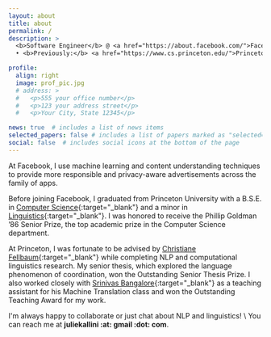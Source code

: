 ```yaml
---
layout: about
title: about
permalink: /
description: >
  <b>Software Engineer</b> @ <a href="https://about.facebook.com/">Facebook</a>
  • <b>Previously:</b> <a href="https://www.cs.princeton.edu/">Princeton CS</a>

profile:
  align: right
  image: prof_pic.jpg
  # address: >
  #   <p>555 your office number</p>
  #   <p>123 your address street</p>
  #   <p>Your City, State 12345</p>

news: true  # includes a list of news items
selected_papers: false # includes a list of papers marked as "selected={true}"
social: false  # includes social icons at the bottom of the page
---
```


At Facebook, I use machine learning and content understanding techniques
to provide more responsible and privacy-aware advertisements across the
family of apps.

Before joining Facebook, I graduated from Princeton University
with a B.S.E. in
[Computer Science](https://www.cs.princeton.edu/){:target="\_blank"} and
a minor in [Linguistics](https://linguistics.princeton.edu/){:target="\_blank"}.
I was honored to receive the Phillip Goldman ’86 Senior Prize, the top academic prize in
the Computer Science department.

At Princeton, I was fortunate to be advised by [Christiane Fellbaum](https://www.cs.princeton.edu/people/profile/fellbaum){:target="\_blank"}
while completing NLP and computational linguistics research. My senior thesis, which explored
the language phenomenon of coordination, won the Outstanding Senior Thesis Prize.
I also worked closely with [Srinivas Bangalore](https://sbangalore.com/){:target="\_blank"}
as a teaching assistant for his Machine Translation class and won the
Outstanding Teaching Award for my work.

I'm always happy to collaborate or just chat about NLP and linguistics! \\
You can reach me at **juliekallini :at: gmail :dot: com**.